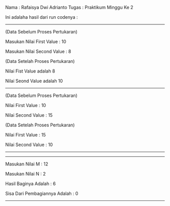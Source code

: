 Nama    : Rafaisya Dwi Adrianto
Tugas   : Praktikum Minggu Ke 2

Ini adalaha hasil dari run codenya :

----------------------------------------------------------------------------------------------------
(Data Sebelum Proses Pertukaran)

Masukan Nilai First Value : 10

Masukan Nilai Second Value : 8

(Data Setelah Proses Pertukaran)

Nilai Fist Value adalah 8

Nilai Seond Value adalah 10

----------------------------------------------------------------------------------------------------

(Data Sebelum Proses Pertukaran)

Nilai First Value : 10

Nilai Second Value : 15

(Data Setelah Proses Pertukaran)

Nilai First Value : 15

Nilai Second Value : 10

----------------------------------------------------------------------------------------------------
----------------------------------------------------------------------------------------------------

Masukan Nilai M : 12

Masukan Nilai N : 2

Hasil Baginya Adalah : 6

Sisa Dari Pembagiannya Adalah : 0

----------------------------------------------------------------------------------------------------
